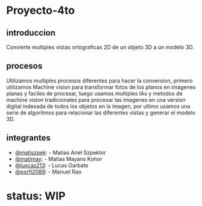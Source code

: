 # Proyecto-4to
## introduccion
Convierte multiples vistas ortograficas 2D de un objeto 3D a un modelo 3D.

## procesos
Utilizamos multiples procesos diferentes para hacer la conversion, primero utilizamos Machine vision para transformar fotos de los planos en imagenes planas y faciles de procesar, luego usamos multiples IAs y metodos de machine vision tradicionales para procesar las imagenes en una version digital indexada de todos los objetos en la imagen, por ultimo usamos una serie de algoritmos para relacionar las diferentes vistas y generar el modelo 3D.

## integrantes

- [@matiszpek]( https://github.com/matiszpek): - Matias Ariel Szpektor
- [@matimay]( https://github.com/matimay): - Matias Mayans Kohor
- [@luxcas213]( https://github.com/luxcas213): - Lucas Garbate
- [@porfi2089](https://github.com/porfi2089): - Manuel Rao

# status: WIP
